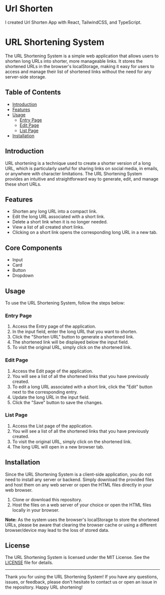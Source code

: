 # Url Shorten

I created Url Shorten App with React, TailwindCSS, and TypeScript.


# URL Shortening System

The URL Shortening System is a simple web application that allows users to shorten long URLs into shorter, more manageable links. It stores the shortened URLs in the browser's localStorage, making it easy for users to access and manage their list of shortened links without the need for any server-side storage.

## Table of Contents

- [Introduction](#introduction)
- [Features](#features)
- [Usage](#usage)
  - [Entry Page](#entry-page)
  - [Edit Page](#edit-page)
  - [List Page](#list-page)
- [Installation](#installation)

## Introduction

URL shortening is a technique used to create a shorter version of a long URL, which is particularly useful for sharing links on social media, in emails, or anywhere with character limitations. The URL Shortening System provides an intuitive and straightforward way to generate, edit, and manage these short URLs.

## Features

- Shorten any long URL into a compact link.
- Edit the long URL associated with a short link.
- Delete a short link when it is no longer needed.
- View a list of all created short links.
- Clicking on a short link opens the corresponding long URL in a new tab.

## Core Components

- Input
- Card
- Button
- Dropdown

## Usage

To use the URL Shortening System, follow the steps below:

### Entry Page

1. Access the Entry page of the application.
2. In the input field, enter the long URL that you want to shorten.
3. Click the "Shorten URL" button to generate a shortened link.
4. The shortened link will be displayed below the input field.
4. To visit the original  URL, simply click on the shortened link.

### Edit Page

1. Access the Edit page of the application.
2. You will see a list of all the shortened links that you have previously created.
3. To edit a long URL associated with a short link, click the "Edit" button next to the corresponding entry.
4. Update the long URL in the input field.
5. Click the "Save" button to save the changes.

### List Page

1. Access the List page of the application.
2. You will see a list of all the shortened links that you have previously created.
3. To visit the original  URL, simply click on the shortened link.
4. The long URL will open in a new browser tab.

## Installation

Since the URL Shortening System is a client-side application, you do not need to install any server or backend. Simply download the provided files and host them on any web server or open the HTML files directly in your web browser.

1. Clone or download this repository.
2. Host the files on a web server of your choice or open the HTML files locally in your browser.

**Note:** As the system uses the browser's localStorage to store the shortened URLs, please be aware that clearing the browser cache or using a different browser/device may lead to the loss of stored data.

## License

The URL Shortening System is licensed under the MIT License. See the [LICENSE](LICENSE) file for details.

---

Thank you for using the URL Shortening System! If you have any questions, issues, or feedback, please don't hesitate to contact us or open an issue in the repository. Happy URL shortening!
